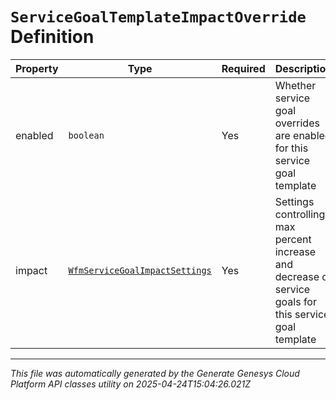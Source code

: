 # `ServiceGoalTemplateImpactOverride` Definition

| Property | Type | Required | Description |
|----------|------|----------|-------------|
| enabled | `boolean` | Yes | Whether service goal overrides are enabled for this service goal template |
| impact | [`WfmServiceGoalImpactSettings`](wfmservicegoalimpactsettings-definition.md) | Yes | Settings controlling max percent increase and decrease of service goals for this service goal template |

---

*This file was automatically generated by the Generate Genesys Cloud Platform API classes utility on 2025-04-24T15:04:26.021Z*